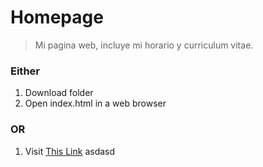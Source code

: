 # Homepage

> Mi pagina web, incluye mi horario y curriculum vitae.

### Either
1. Download folder
2. Open index.html in a web browser

### OR
1. Visit <a href="https://rtallarr.github.io">This Link</a>
asdasd
